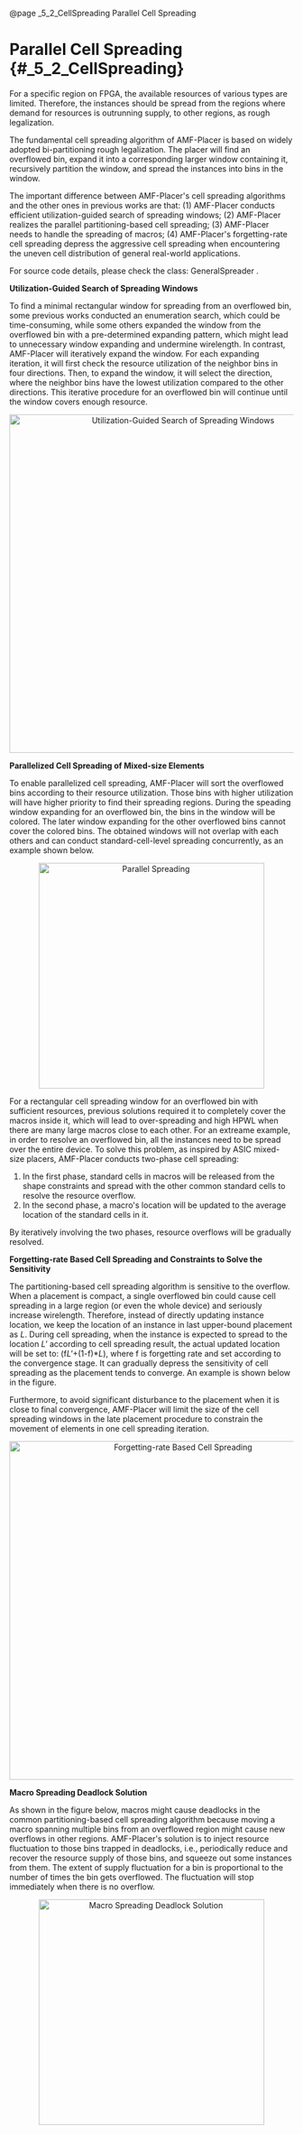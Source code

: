 @page _5_2_CellSpreading Parallel Cell Spreading
#  Parallel Cell Spreading {#_5_2_CellSpreading}

For a specific region on FPGA, the available resources of various types are limited. Therefore, the instances should be spread from the regions where demand for resources is outrunning supply, to other regions, as rough legalization. 

The fundamental cell spreading algorithm of AMF-Placer is based on widely adopted bi-partitioning rough legalization. The placer will find an overflowed bin, expand it into a corresponding larger window containing it, recursively partition the window, and spread the instances into bins in the window. 

The important difference between AMF-Placer's cell spreading algorithms and the other ones in previous works are that: (1) AMF-Placer conducts efficient utilization-guided search of spreading windows; (2) AMF-Placer realizes the parallel partitioning-based cell spreading; (3) AMF-Placer needs to handle the spreading of macros; (4) AMF-Placer's forgetting-rate cell spreading depress the aggressive cell spreading when encountering the uneven cell distribution of general real-world applications.

For source code details, please check the class: GeneralSpreader .

**Utilization-Guided Search of Spreading Windows**

To find a minimal rectangular window for spreading from an overflowed bin, some previous works conducted an enumeration search, which could be time-consuming, while some others expanded the window from the overflowed bin with a pre-determined expanding pattern, which might lead to unnecessary window expanding and undermine wirelength. In contrast, AMF-Placer will iteratively expand the window. For each expanding iteration, it will first check the resource utilization of the neighbor bins in four directions. Then, to expand the window, it will select the direction, where the neighbor bins have the lowest utilization compared to the other directions. This iterative procedure for an overflowed bin will continue until the window covers enough resource. 

<center>
<img src="smartWindow.png" alt="Utilization-Guided Search of Spreading Windows" title="Utilization-Guided Search of Spreading Windows" width="600" /> 
</center>

**Parallelized Cell Spreading of Mixed-size Elements**

To enable parallelized cell spreading, AMF-Placer will sort the overflowed bins according to their resource utilization. Those bins with higher utilization will have higher priority to find their spreading regions. During the speading window expanding for an overflowed bin, the bins in the window will be colored. The later window expanding for the other overflowed bins cannot cover the colored bins. The obtained windows will not overlap with each others and can conduct standard-cell-level spreading concurrently, as an example shown below.

<center>
<img src="parallelSpreading.png" alt="Parallel Spreading" title="Parallel Spreading" width="400" /> 
</center>

For a rectangular cell spreading window for an overflowed bin with sufficient resources, previous solutions required it to completely cover the macros inside it, which will lead to over-spreading and high HPWL when there are many large macros close to each other. For an extreame example, in order to resolve an overflowed bin, all the instances need to be spread over the entire device. 
To solve this problem, as inspired by ASIC mixed-size placers, AMF-Placer conducts two-phase cell spreading:

1. In the first phase, standard cells in macros will be released from the shape constraints and spread with the other common standard cells to resolve the resource overflow.
2. In the second phase, a macro's location will be updated to the average location of the standard cells in it.

By iteratively involving the two phases, resource overflows will be gradually resolved. 

**Forgetting-rate Based Cell Spreading and Constraints to Solve the Sensitivity**

The partitioning-based cell spreading algorithm is sensitive to the overflow. When a placement is compact, a single overflowed bin could cause cell spreading in a large region (or even the whole device) and seriously increase wirelength. Therefore, instead of directly updating instance location, we keep the location of an instance in last upper-bound placement as *L*. During cell spreading, when the instance is expected to spread to the location  *L'* according to cell spreading result, the actual updated location will be set to: (f*L'*+(1-f)\**L*), where f is forgetting rate and set according to the convergence stage. It can gradually depress the sensitivity of cell spreading as the placement tends to converge. An example is shown below in the figure.

Furthermore, to avoid significant disturbance to the placement when it is close to final convergence, AMF-Placer will limit the size of the cell spreading windows in the late placement procedure to constrain the movement of elements in one cell spreading iteration. 


<center>
<img src="forgetRate.png" alt="Forgetting-rate Based Cell Spreading" title="Forgetting-rate Based Cell Spreading" width="600" /> 
</center>

**Macro Spreading Deadlock Solution**

As shown in the figure below, macros might cause deadlocks in the common partitioning-based cell spreading algorithm because moving a macro spanning multiple bins from an overflowed region might cause new overflows in other regions. AMF-Placer's solution is to inject resource fluctuation to those bins trapped in deadlocks, i.e., periodically reduce and recover the resource supply of those bins, and squeeze out some instances from them. The extent of supply fluctuation for a bin is proportional to the number of times the bin gets overflowed. The fluctuation will stop immediately when there is no overflow.

<center>
<img src="Deadlock.png" alt="Macro Spreading Deadlock Solution" title="Macro Spreading Deadlock Solution" width="400" /> 
</center>
